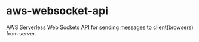 # aws-websocket-api
AWS Serverless Web Sockets API for sending messages to client(browsers) from server.
